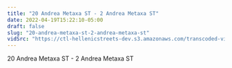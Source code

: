 ```yaml
---
title: "20 Andrea Metaxa ST - 2 Andrea Metaxa ST"
date: 2022-04-19T15:22:10-05:00
draft: false
slug: "20-andrea-metaxa-st-2-andrea-metaxa-st"
vidSrc: "https://ctl-hellenicstreets-dev.s3.amazonaws.com/transcoded-videos/20%20Andrea%20Metaxa%20ST%20-%202%20Andrea%20Metaxa%20ST.mp4"
---
```


20 Andrea Metaxa ST - 2 Andrea Metaxa ST
